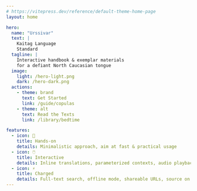 ```yaml
---
# https://vitepress.dev/reference/default-theme-home-page
layout: home

hero:
  name: "Urssivar"
  text: |
    Kaitag Language
    Standard
  tagline: |
    Interactive handbook & exemplar materials
    for a defiant North Caucasian tongue
  image:
    light: /hero-light.png
    dark: /hero-dark.png
  actions:
    - theme: brand
      text: Get Started
      link: /guide/copulas
    - theme: alt
      text: Read the Texts
      link: /library/bedtime

features:
  - icon: 🚀
    title: Hands-on
    details: Minimalistic approach, aim at fast & practical usage
  - icon: 🖱️
    title: Interactive
    details: Inline translations, parameterized contexts, audio playback
  - icon: ⚡
    title: Charged
    details: Full-text search, offline mode, shareable URLs, source on GitHub
---
```

